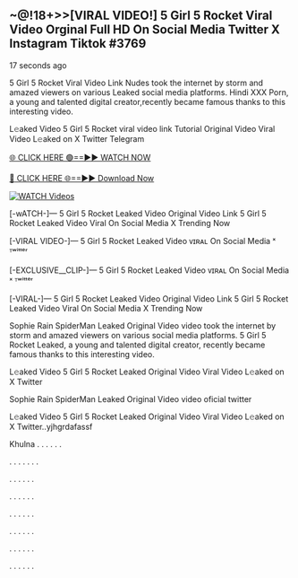 ## ~@!18+>>[VIRAL VIDEO!] 5 Girl 5 Rocket Viral Video Orginal Full HD On Social Media Twitter X Instagram Tiktok #3769

17 seconds ago

5 Girl 5 Rocket Viral Video Link Nudes took the internet by storm and amazed viewers on various Leaked social media platforms. Hindi XXX Porn, a young and talented digital creator,recently became famous thanks to this interesting video.

L𝚎aked Video 5 Girl 5 Rocket viral video link Tutorial Original Video Viral Video L𝚎aked on X Twitter Telegram

[🌐 CLICK HERE 🟢==►► WATCH NOW](https://dekho-ki-hoy-07-2k25.blogspot.com/2025/01/viral-tv.html)

[🔴 CLICK HERE 🌐==►► Download Now](https://dekho-ki-hoy-07-2k25.blogspot.com/2025/01/viral-tv.html)

[![WATCH Videos](https://i.imgur.com/ydURGbz.png)](https://dekho-ki-hoy-07-2k25.blogspot.com/2025/01/viral-tv.html)

[-wATCH-]— 5 Girl 5 Rocket Leaked Video Original Video Link 5 Girl 5 Rocket Leaked Video Viral On Social Media X Trending Now

[-VIRAL VIDEO-]— 5 Girl 5 Rocket Leaked Video ᴠɪʀᴀʟ On Social Media ˣ ᵀʷⁱᵗᵗᵉʳ

[-EXCLUSIVE__CLIP-]— 5 Girl 5 Rocket Leaked Video ᴠɪʀᴀʟ On Social Media ˣ ᵀʷⁱᵗᵗᵉʳ

[-VIRAL-]— 5 Girl 5 Rocket Leaked Video Original Video Link 5 Girl 5 Rocket Leaked Video Viral On Social Media X Trending Now

Sophie Rain SpiderMan Leaked Original Video video took the internet by storm and amazed viewers on various social media platforms. 5 Girl 5 Rocket Leaked, a young and talented digital creator, recently became famous thanks to this interesting video.

L𝚎aked Video 5 Girl 5 Rocket Leaked Original Video Viral Video L𝚎aked on X Twitter

Sophie Rain SpiderMan Leaked Original Video video oficial twitter

L𝚎aked Video 5 Girl 5 Rocket Leaked Original Video Viral Video L𝚎aked on X Twitter..yjhgrdafassf

Khulna
.
.
.
.
.
.

.
.
.
.
.
.
.

.
.
.
.
.
.

.
.
.
.
.
.

.
.
.
.
.
.

.
.
.
.
.
.

.
.
.
.
.
.

.
.
.
.
.
.